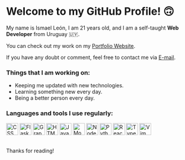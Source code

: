 # Welcome to my GitHub Profile! 🙃
My name is Ismael León, I am 21 years old, and I am a self-taught **Web Developer** from Uruguay 🇺🇾.
<br />

You can check out my work on my [Portfolio Website](https://ismaelleon.github.io).

If you have any doubt or comment, feel free to contact me via [E-mail](mailto:Ismaelleon@protonmail.com).
<br />

### Things that I am working on:
 - Keeping me updated with new technologies.
 - Learning something new every day.
 - Being a better person every day.

### Languages and tools I use regularly:
<div>
  <img src="https://cdn.jsdelivr.net/gh/devicons/devicon/icons/css3/css3-plain-wordmark.svg" width="32px" alt="CSS" />
  <img src="https://cdn.jsdelivr.net/gh/devicons/devicon/icons/flask/flask-original.svg" width="32px" alt="Flask" />
  <img src="https://cdn.jsdelivr.net/gh/devicons/devicon/icons/graphql/graphql-plain.svg" width="32px" alt="GraphQL" />
  <img src="https://cdn.jsdelivr.net/gh/devicons/devicon/icons/html5/html5-original.svg" width="32px" alt="HTML" />
  <img src="https://cdn.jsdelivr.net/gh/devicons/devicon/icons/javascript/javascript-plain.svg" width="32px" alt="Javascript" />
  <img src="https://cdn.jsdelivr.net/gh/devicons/devicon/icons/mongodb/mongodb-original.svg" width="32px" alt="MongoDB" />
  <img src="https://cdn.jsdelivr.net/gh/devicons/devicon/icons/nodejs/nodejs-original.svg" width="32px" alt="NodeJS" />
  <img src="https://cdn.jsdelivr.net/gh/devicons/devicon/icons/python/python-original.svg" width="32px" alt="Python" />
  <img src="https://cdn.jsdelivr.net/gh/devicons/devicon/icons/react/react-original.svg" width="32px" alt="React" />
  <img src="https://cdn.jsdelivr.net/gh/devicons/devicon/icons/typescript/typescript-original.svg" width="32px" alt="Typescript" />
  <img src="https://cdn.jsdelivr.net/gh/devicons/devicon/icons/vim/vim-original.svg" width="32px" alt="Vim" />
</div>
<br />

Thanks for reading!
